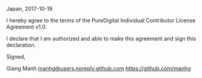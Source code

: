 Japan, 2017-10-19

I hereby agree to the terms of the PureDigital Individual Contributor License
Agreement v1.0.

I declare that I am authorized and able to make this agreement and sign this
declaration.

Signed,

Giang Manh manhg@users.noreply.github.com https://github.com/manhg